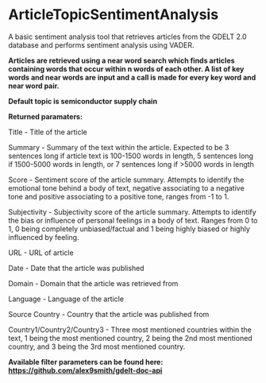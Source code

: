 # ArticleTopicSentimentAnalysis
A basic sentiment analysis tool that retrieves articles from the GDELT 2.0 database and performs sentiment analysis using VADER.

**Articles are retrieved using a near word search which finds articles containing words that occur within n words of each other. A list of key words and near words are input and a call is made for every key word and near word pair.**

**Default topic is semiconductor supply chain**

**Returned paramaters:**

Title - Title of the article

Summary - Summary of the text within the article. Expected to be 3 sentences long if article text is 100-1500 words in length, 5 sentences long if 1500-5000 words in length, or 7 sentences long if >5000 words in length

Score - Sentiment score of the article summary. Attempts to identify the emotional tone behind a body of text, negative associating to a negative tone and positive associating to a positive tone, ranges from -1 to 1.

Subjectivity - Subjectivity score of the article summary. Attempts to identify the bias or influence of personal feelings in a body of text. Ranges from 0 to 1, 0 being completely unbiased/factual and 1 being highly biased or highly influenced by feeling.

URL - URL of article

Date - Date that the article was published

Domain - Domain that the article was retrieved from

Language - Language of the article

Source Country - Country that the article was published from

Country1/Country2/Country3 - Three most mentioned countries within the text, 1 being the most mentioned country, 2 being the 2nd most mentioned country, and 3 being the 3rd most mentioned country.

**Available filter parameters can be found here: https://github.com/alex9smith/gdelt-doc-api**
